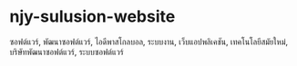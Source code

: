 # njy-sulusion-website
ซอฟต์แวร์, พัฒนาซอฟต์แวร์, ไอดีพาสโกลบอล, ระบบงาน, เว็บแอปพลิเคชัน, เทคโนโลยีสมัยใหม่, บริษัทพัฒนาซอฟต์แวร์, ระบบซอฟต์แวร์
